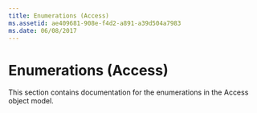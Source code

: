 ```yaml
---
title: Enumerations (Access)
ms.assetid: ae409681-908e-f4d2-a891-a39d504a7983
ms.date: 06/08/2017
---
```



# Enumerations (Access)
This section contains documentation for the enumerations in the Access object model.


